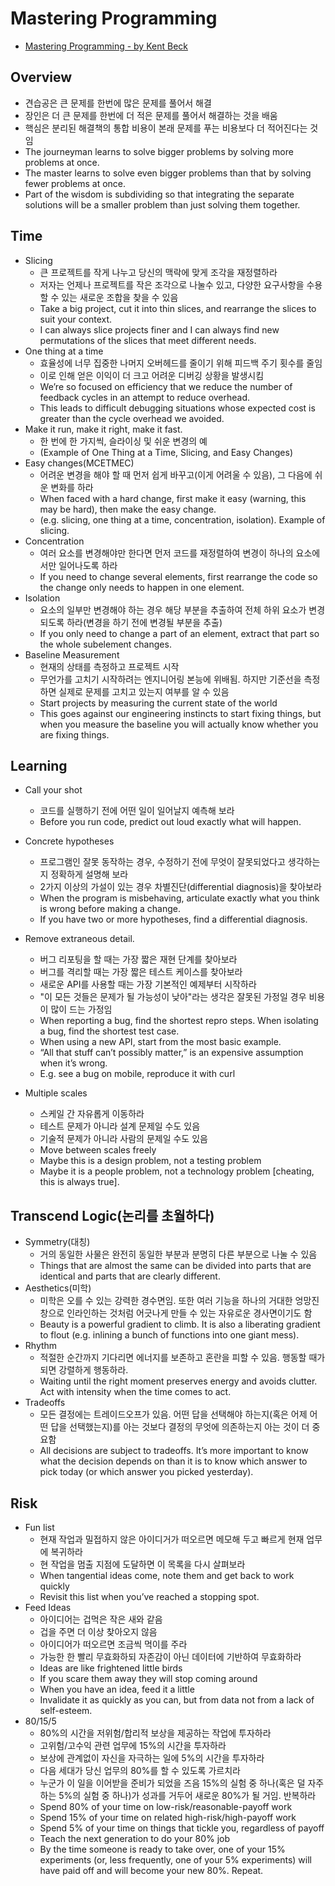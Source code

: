 # Mastering Programming

- [Mastering Programming - by Kent Beck](https://tidyfirst.substack.com/p/mastering-programming?publication_id=256838&post_id=141377046&isFreemail=false)

## Overview

- 견습공은 큰 문제를 한번에 많은 문제를 풀어서 해결
- 장인은 더 큰 문제를 한번에 더 적은 문제를 풀어서 해결하는 것을 배움
- 핵심은 분리된 해결책의 통합 비용이 본래 문제를 푸는 비용보다 더 적어진다는 것임
- The journeyman learns to solve bigger problems by solving more problems at once.
- The master learns to solve even bigger problems than that by solving fewer problems at once.
- Part of the wisdom is subdividing so that integrating the separate solutions will be a smaller problem than just
  solving them together.

## Time

- Slicing
    - 큰 프로젝트를 작게 나누고 당신의 맥락에 맞게 조각을 재정렬하라
    - 저자는 언제나 프로젝트를 작은 조각으로 나눌수 있고, 다양한 요구사항을 수용할 수 있는 새로운 조합을 찾을 수 있음
    - Take a big project, cut it into thin slices, and rearrange the slices to suit your context.
    - I can always slice projects finer and I can always find new permutations of the slices that meet different needs.
- One thing at a time
    - 효율성에 너무 집중한 나머지 오버헤드를 줄이기 위해 피드백 주기 횟수를 줄임
    - 이로 인해 얻은 이익이 더 크고 어려운 디버깅 상황을 발생시킴
    - We’re so focused on efficiency that we reduce the number of feedback cycles in an attempt to reduce overhead.
    - This leads to difficult debugging situations whose expected cost is greater than the cycle overhead we avoided.
- Make it run, make it right, make it fast.
    - 한 번에 한 가지씩, 슬라이싱 및 쉬운 변경의 예
    - (Example of One Thing at a Time, Slicing, and Easy Changes)
- Easy changes(MCETMEC)
    - 어려운 변경을 해야 할 때 먼저 쉽게 바꾸고(이게 어려울 수 있음), 그 다음에 쉬운 변화를 하라
    - When faced with a hard change, first make it easy (warning, this may be hard), then make the easy change.
    - (e.g. slicing, one thing at a time, concentration, isolation). Example of slicing.
- Concentration
    - 여러 요소를 변경해야만 한다면 먼저 코드를 재정렬하여 변경이 하나의 요소에서만 일어나도록 하라
    - If you need to change several elements, first rearrange the code so the change only needs to happen in one element.
- Isolation
    - 요소의 일부만 변경해야 하는 경우 해당 부분을 추출하여 전체 하위 요소가 변경되도록 하라(변경을 하기 전에 변경될 부분을 추출)
    - If you only need to change a part of an element, extract that part so the whole subelement changes.
- Baseline Measurement
    - 현재의 상태를 측정하고 프로젝트 시작
    - 무언가를 고치기 시작하려는 엔지니어링 본능에 위배됨. 하지만 기준선을 측정하면 실제로 문제를 고치고 있는지 여부를 알 수 있음
    - Start projects by measuring the current state of the world
    - This goes against our engineering instincts to start fixing things, but when you measure the baseline you will actually know whether you are fixing things.

## Learning

- Call your shot
    - 코드를 실행하기 전에 어떤 일이 일어날지 예측해 보라
    - Before you run code, predict out loud exactly what will happen.
- Concrete hypotheses
    - 프로그램인 잘못 동작하는 경우, 수정하기 전에 무엇이 잘못되었다고 생각하는지 정확하게 설명해 보라
    - 2가지 이상의 가설이 있는 경우 차별진단(differential diagnosis)을 찾아보라
    - When the program is misbehaving, articulate exactly what you think is wrong before making a change.
    - If you have two or more hypotheses, find a differential diagnosis.
- Remove extraneous detail.
    - 버그 리포팅을 할 때는 가장 짧은 재현 단계를 찾아보라
    - 버그를 격리할 때는 가장 짧은 테스트 케이스를 찾아보라
    - 새로운 API를 사용할 때는 가장 기본적인 예제부터 시작하라
    - "이 모든 것들은 문제가 될 가능성이 낮아"라는 생각은 잘못된 가정일 경우 비용이 많이 드는 가정임
    - When reporting a bug, find the shortest repro steps. When isolating a bug, find the shortest test case.
    - When using a new API, start from the most basic example.
    - “All that stuff can’t possibly matter,” is an expensive assumption when it’s wrong.
    - E.g. see a bug on mobile, reproduce it with curl

- Multiple scales
    - 스케일 간 자유롭게 이동하라
    - 테스트 문제가 아니라 설계 문제일 수도 있음
    - 기술적 문제가 아니라 사람의 문제일 수도 있음
    - Move between scales freely
    - Maybe this is a design problem, not a testing problem
    - Maybe it is a people problem, not a technology problem [cheating, this is always true].

## Transcend Logic(논리를 초월하다)

- Symmetry(대칭)
    - 거의 동일한 사물은 완전히 동일한 부분과 분명히 다른 부분으로 나눌 수 있음
    - Things that are almost the same can be divided into parts that are identical and parts that are clearly different.
- Aesthetics(미학)
    - 미학은 오를 수 있는 강력한 경수면임. 또한 여러 기능을 하나의 거대한 엉망진창으로 인라인하는 것처럼 어긋나게 만들 수 있는 자유로운 경사면이기도 함
    - Beauty is a powerful gradient to climb. It is also a liberating gradient to flout (e.g. inlining a bunch of functions into one giant mess).
- Rhythm
    - 적절한 순간까지 기다리면 에너지를 보존하고 혼란을 피할 수 있음. 행동할 때가 되면 강렬하게 행동하라.
    - Waiting until the right moment preserves energy and avoids clutter. Act with intensity when the time comes to act.
- Tradeoffs
    - 모든 결정에는 트레이드오프가 있음. 어떤 답을 선택해야 하는지(혹은 어제 어떤 답을 선택했는지)를 아는 것보다 결정의 무엇에 의존하는지 아는 것이 더 중요함
    - All decisions are subject to tradeoffs. It’s more important to know what the decision depends on than it is to know which answer to pick today (or which answer you picked yesterday).

## Risk

- Fun list
    - 현재 작업과 밀접하지 않은 아이디거가 떠오르면 메모해 두고 빠르게 현재 업무에 복귀하라
    - 현 작업을 멈출 지점에 도달하면 이 목록을 다시 살펴보라
    - When tangential ideas come, note them and get back to work quickly
    - Revisit this list when you’ve reached a stopping spot.
- Feed Ideas
    - 아이디어는 겁먹은 작은 새와 같음
    - 겁을 주면 더 이상 찾아오지 않음
    - 아이디어가 떠오르면 조금씩 먹이를 주라
    - 가능한 한 빨리 무효화하되 자존감이 아닌 데이터에 기반하여 무효화하라
    - Ideas are like frightened little birds
    - If you scare them away they will stop coming around
    - When you have an idea, feed it a little
    - Invalidate it as quickly as you can, but from data not from a lack of self-esteem.
- 80/15/5
    - 80%의 시간을 저위험/합리적 보상을 제공하는 작업에 투자하라
    - 고위험/고수익 관련 업무에 15%의 시간을 투자하라
    - 보상에 관계없이 자신을 자극하는 일에 5%의 시간을 투자하라
    - 다음 세대가 당신 업무의 80%를 할 수 있도록 가르치라
    - 누군가 이 일을 이어받을 준비가 되었을 즈음 15%의 실험 중 하나(혹은 덜 자주하는 5%의 실험 중 하나)가 성과를 거두어 새로운 80%가 될 거임. 반복하라
    - Spend 80% of your time on low-risk/reasonable-payoff work
    - Spend 15% of your time on related high-risk/high-payoff work
    - Spend 5% of your time on things that tickle you, regardless of payoff
    - Teach the next generation to do your 80% job
    - By the time someone is ready to take over, one of your 15% experiments (or, less frequently, one of your 5% experiments) will have paid off and will become your new 80%. Repeat.
